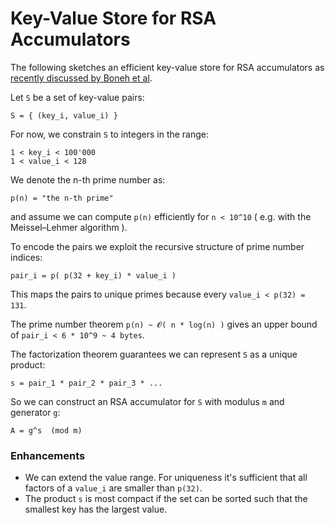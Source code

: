 # Key-Value Store for RSA Accumulators

The following sketches an efficient key-value store for RSA accumulators as [recently discussed by Boneh et al](https://eprint.iacr.org/2018/1188.pdf).


Let `S` be a set of key-value pairs:
```
S = { (key_i, value_i) }
```

For now, we constrain `S` to integers in the range:

```
1 < key_i < 100'000
1 < value_i < 128
```

We denote the n-th prime number as:
```
p(n) = "the n-th prime" 
```
and assume we can compute `p(n)` efficiently for `n < 10^10` ( e.g. with the Meissel–Lehmer algorithm ).

To encode the pairs we exploit the recursive structure of prime number indices:
```
pair_i = p( p(32 + key_i) * value_i )
```
This maps the pairs to unique primes because every `value_i < p(32) = 131`. 

The prime number theorem `p(n) ~ 𝓞( n * log(n) )` gives an upper bound of `pair_i < 6 * 10^9 ~ 4 bytes`.

The factorization theorem guarantees we can represent `S` as a unique product:
```
s = pair_1 * pair_2 * pair_3 * ...
```

So we can construct an RSA accumulator for `S` with modulus `m` and generator `g`:
```
A = g^s  (mod m)
```



### Enhancements
- We can extend the value range. For uniqueness it's sufficient that all factors of a `value_i` are smaller than `p(32)`.
- The product `s` is most compact if the set can be sorted such that the smallest key has the largest value.
